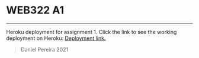 # WEB322 A1
---

Heroku deployment for assignment 1.
Click the link to see the working deployment on Heroku:
[Deployment link.](https://pure-mountain-17983.herokuapp.com)



> Daniel Pereira 2021